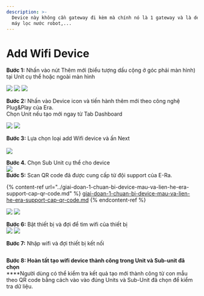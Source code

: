 ```yaml
---
description: >-
  Device này không cần gateway đi kèm mà chính nó là 1 gateway và là device như
  máy lọc nước robot,...
---
```


# Add Wifi Device

**Bước 1:** Nhấn vào nút Thêm mới (biểu tượng dấu cộng ở góc phải màn hình) tại Unit cụ thể hoặc ngoài màn hình

![](<../../../../.gitbook/assets/image (66).png>)    ![](<../../../../.gitbook/assets/image (6).png>)   ![](<../../../../.gitbook/assets/image (73).png>)

**Bước 2:** Nhấn vào Device icon và tiến hành thêm mới theo công nghệ Plug\&Play của Era. \
Chọn Unit nếu tạo mới ngay từ Tab Dashboard

![](<../../../../.gitbook/assets/image (52).png>)        ![](<../../../../.gitbook/assets/image (2) (1).png>)

**Bước 3:** Lựa chọn loại add Wifi device và ấn Next\
\
![](<../../../../.gitbook/assets/image (1).png>)

**Bước 4.** Chọn Sub Unit cụ thể cho device\
****![](<../../../../.gitbook/assets/image (11).png>)****\
**Bước 5:** Scan QR code đã được cung cấp từ đội support của E-Ra.&#x20;

{% content-ref url="../giai-doan-1-chuan-bi-device-mau-va-lien-he-era-support-cap-qr-code.md" %}
[giai-doan-1-chuan-bi-device-mau-va-lien-he-era-support-cap-qr-code.md](../giai-doan-1-chuan-bi-device-mau-va-lien-he-era-support-cap-qr-code.md)
{% endcontent-ref %}

&#x20;     ![](<../../../../.gitbook/assets/image (60).png>)           ![](<../../../../.gitbook/assets/image (29).png>)

**Bước 6:** Bật thiết bị và đợi để tìm wifi của thiết bị\
![](<../../../../.gitbook/assets/image (3).png>)                ![](<../../../../.gitbook/assets/image (26).png>)

**Bước 7:**  Nhập wifi và đợi thiết bị kết nối

<figure><img src="../../../../.gitbook/assets/image (58).png" alt=""><figcaption></figcaption></figure>

**Bước 8: Hoàn tất tạo wifi device thành công trong Unit và Sub-unit đã chọn**\
****Người dùng có thể kiểm tra kết quả tạo mới thành công từ con mẫu theo QR code bằng cách vào vào đúng Units và Sub-Unit đã chọn để kiểm tra dữ liệu.&#x20;

<figure><img src="../../../../.gitbook/assets/image (43).png" alt=""><figcaption></figcaption></figure>

